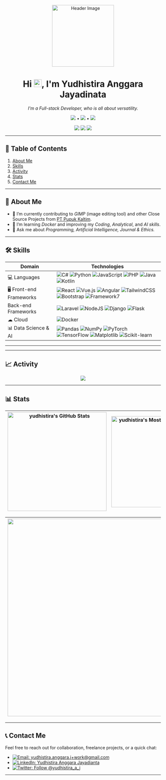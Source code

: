 <!-- ==================== -->
<!--       HEADER        -->
<!-- ==================== -->

<p align="center">
  <img src="YOUR_HEADLINE_IMAGE_OR_AVATAR_URL" alt="Header Image" width="200"/>
</p>

<h1 align="center">Hi <img src="https://media.giphy.com/media/hvRJCLFzcasrR4ia7z/giphy.gif" width="25px" height="25px">, I'm Yudhistira Anggara Jayadinata</h1>
<p align="center">
  <em>I'm a Full-stack Developer, who is all about versatility.</em>
</p>

<p align="center">
  <!-- Contact / Social Links -->
  <a href="mailto:yudhistira.anggara.j+work@gmail.com"><img src="https://img.shields.io/badge/-yudhistira.anggara.j+work@gmail.com-D14836?style=flat&logo=Gmail&logoColor=white"></a> •
  <a href="https://linkedin.com/in/yudhistira-anggara"><img src="https://img.shields.io/badge/-LinkedIn-blue?style=flat&logo=Linkedin&logoColor=white&link=https://www.linkedin.com/in/yudhistira-anggara/"></a> •
  <a href="https://twitter.com/yudhistira_a_j"><img src="https://img.shields.io/twitter/follow/yudhistira_a_j?style=social"></a>
  <!-- <a href="https://yourblog.com">Blog</a> -->
</p>

<p align="center">
  <!-- Badges -->
  <img src="https://img.shields.io/github/last-commit/yudhistira-anggara/yudhistira-anggara">
  <img src="https://img.shields.io/github/followers/yudhistira-anggara">
  <img src="https://komarev.com/ghpvc?username=yudhistira-anggara">
</p>

---

## 📖 Table of Contents
1. [About Me](#about-me)  
2. [Skills](#skills)  
3. [Activity](#activity)
4. [Stats](#stats)
5. [Contact Me](#contact-me)
<!-- 3. [Pinned Projects](#pinned-projects)  
4. [Featured Projects](#featured-projects)
3. [Open Source Contributions](#open-source-contributions) -->

---

## <a name="about-me">🧐 About Me</a>
- 🔭 I’m currently contributing to *GIMP* (image editing tool) and other Close Source Projects from [PT Pupuk Kaltim](https://github.com/pupukkaltim).  
- 🌱 I’m learning *Docker* and improving my *Coding*, *Analytical*, and *AI skills*.  
- 💬 Ask me about *Programming,* *Artificial Intelligence,* *Journal & Ethics.*  

---

## <a name="skills">🛠 Skills</a>

| Domain       | Technologies                                 |
| ------------ | -------------------------------------------- |
| 💻 Languages | ![C#](https://custom-icon-badges.demolab.com/badge/C%23-%23239120.svg?logo=cshrp&logoColor=white) ![Python](https://img.shields.io/badge/Python-3776AB?logo=python&logoColor=fff) ![JavaScript](https://img.shields.io/badge/JavaScript-F7DF1E?logo=javascript&logoColor=000) ![PHP](https://img.shields.io/badge/php-%23777BB4.svg?&logo=php&logoColor=white) ![Java](https://img.shields.io/badge/Java-%23ED8B00.svg?logo=openjdk&logoColor=white) ![Kotlin](https://img.shields.io/badge/Kotlin-%237F52FF.svg?logo=kotlin&logoColor=white) |
| 🖥 Front-end Frameworks | ![React](https://img.shields.io/badge/React-%2320232a.svg?logo=react&logoColor=%2361DAFB) ![Vue.js](https://img.shields.io/badge/Vue.js-4FC08D?logo=vuedotjs&logoColor=fff) ![Angular](https://img.shields.io/badge/Angular-%23DD0031.svg?logo=angular&logoColor=white) ![TailwindCSS](https://img.shields.io/badge/Tailwind%20CSS-%2338B2AC.svg?logo=tailwind-css&logoColor=white) ![Bootstrap](https://img.shields.io/badge/Bootstrap-7952B3?logo=bootstrap&logoColor=fff) ![Framework7](https://img.shields.io/badge/Framework7-white?logo=framework7&logoColor=red) |
| Back-end Frameworks  | ![Laravel](https://img.shields.io/badge/Laravel-%23FF2D20.svg?logo=laravel&logoColor=white) ![NodeJS](https://img.shields.io/badge/Node.js-6DA55F?logo=node.js&logoColor=white) ![Django](https://img.shields.io/badge/Django-%23092E20.svg?logo=django&logoColor=white) ![Flask](https://img.shields.io/badge/Flask-000?logo=flask&logoColor=fff) |
| ☁ Cloud     | ![Docker](https://img.shields.io/badge/Docker-2496ED?logo=docker&logoColor=fff) |
| 📊 Data Science & AI     | ![Pandas](https://img.shields.io/badge/Pandas-150458?logo=pandas&logoColor=fff) ![NumPy](https://img.shields.io/badge/NumPy-4DABCF?logo=numpy&logoColor=fff) ![PyTorch](https://img.shields.io/badge/PyTorch-ee4c2c?logo=pytorch&logoColor=white) ![TensorFlow](https://img.shields.io/badge/TensorFlow-ff8f00?logo=tensorflow&logoColor=white) ![Matplotlib](https://custom-icon-badges.demolab.com/badge/Matplotlib-71D291?logo=matplotlib&logoColor=fff) ![Scikit-learn](https://img.shields.io/badge/-scikit--learn-%23F7931E?logo=scikit-learn&logoColor=white)|

---
<!--
## 📌 Pinned Projects
Use GitHub’s [Pin feature](https://docs.github.com/en/repositories/organizing-your-repository-with-pins-and-stars/managing-pinned-repositories) to highlight your best work:

<p align="center">
  <a href="https://github.com/yourusername/project-1">
    <img src="https://github-readme-stats.vercel.app/api/pin/?username=yourusername&repo=project-1" alt="Project 1"/>
  </a>
  <a href="https://github.com/yourusername/project-2">
    <img src="https://github-readme-stats.vercel.app/api/pin/?username=yourusername&repo=project-2" alt="Project 2"/>
  </a>
  <a href="https://github.com/yourusername/project-3">
    <img src="https://github-readme-stats.vercel.app/api/pin/?username=yourusername&repo=project-3" alt="Project 3"/>
  </a>
</p>

---

## 💼 Featured Projects

### [Project 1](https://github.com/yourusername/project-1)  
> *Problem:* Describe the core challenge or goal.  
> *Solution:* Summarize your approach or tech stack.  
> *Your Role:* e.g. Full-stack development, CI/CD setup, performance tuning.  
> *Impact:* Metrics or outcomes (e.g. 10k monthly users, 99% test coverage).

---

### [Project 2](https://github.com/yourusername/project-2)  
> *Problem:* …  
> *Solution:* …  
> *Your Role:* …  
> *Impact:* …

---

## 🤝 Open Source Contributions
- Contributed *X* issues and *Y* PRs to [Library/Repo Name](https://github.com/owner/repo).  
- Active reviewer/maintainer for [Other Project](https://github.com/owner/other).
-->
---

## <a name="activity">📈 Activity</a>
<p align="center">
  <img src="https://github-readme-activity-graph.vercel.app/graph?username=yudhistira-anggara&theme=github" />
</p>

---

## <a name="stats">📊 Stats</a>
  
| <img align="center" width="320px" src="https://github-readme-stats-eight-theta.vercel.app/api?username=yudhistira-anggara&show_icons=true&hide_border=true&theme=radical&include_all_commits=true&count_private=true" alt="yudhistira's GitHub Stats"> | <img align="center" width="295px" src="https://github-readme-stats-eight-theta.vercel.app/api/top-langs/?username=yudhistira-anggara&langs_count=8&layout=compact&hide_border=true&theme=radical" alt="yudhistira's Most Used Language">
| ------------- | ------------- |  

| <img width="640px" src="https://github-readme-streak-stats.herokuapp.com/?user=yudhistira-anggara&hide_border=true&theme=radical">
| ------------- |

---

## <a name="contact-me">📞 Contact Me</a>
Feel free to reach out for collaboration, freelance projects, or a quick chat:

- <a href="mailto:yudhistira.anggara.j+work@gmail.com">![Email: yudhistira.anggara.j+work@gmail.com](https://img.shields.io/badge/-yudhistira.anggara.j+work@gmail.com-D14836?style=flat&logo=Gmail&logoColor=white)</a>
- <a href="https://linkedin.com/in/yudhistira-anggara">![LinkedIn: Yudhistira Anggara Jayadianta](https://img.shields.io/badge/-LinkedIn-blue?style=flat&logo=Linkedin&logoColor=white&link=https://www.linkedin.com/in/yudhistira-anggara/)</a>
- <a href="https://twitter.com/yudhistira_a_j">![Twitter: Follow @yudhistira_a_j](https://img.shields.io/twitter/follow/yudhistira_a_j?style=social)</a>

---

